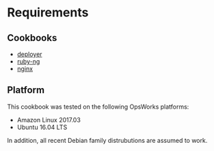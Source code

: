 # Requirements

## Cookbooks

- [deployer](https://supermarket.chef.io/cookbooks/deployer)
- [ruby-ng](https://supermarket.chef.io/cookbooks/ruby-ng)
- [nginx](https://github.com/chef-cookbooks/nginx)

## Platform

This cookbook was tested on the following OpsWorks platforms:

-  Amazon Linux 2017.03
-  Ubuntu 16.04 LTS

In addition, all recent Debian family distrubutions are assumed to work.
